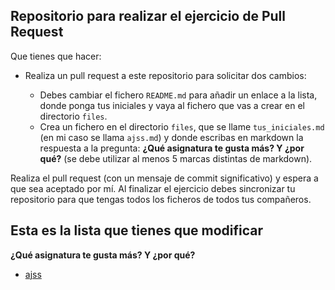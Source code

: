 ## Repositorio para realizar el ejercicio de  Pull Request

Que tienes que hacer:

-   Realiza un pull request a este repositorio para solicitar dos cambios:
    
    -   Debes cambiar el fichero  `README.md`  para añadir un enlace a la lista, donde ponga tus iniciales y vaya al fichero que vas a crear en el directorio  `files`.
    -   Crea un fichero en el directorio  `files`, que se llame  `tus_iniciales.md`  (en mi caso se llama  `ajss.md`) y donde escribas en markdown la respuesta a la pregunta:  **¿Qué asignatura te gusta más? Y ¿por qué?**  (se debe utilizar al menos 5 marcas distintas de markdown).

Realiza el pull request (con un mensaje de commit significativo) y espera a que sea aceptado por mí. Al finalizar el ejercicio debes sincronizar tu repositorio para que tengas todos los ficheros de todos tus compañeros.

## Esta es la lista que tienes que modificar

**¿Qué asignatura te gusta más? Y ¿por qué?**
-   [ajss]()